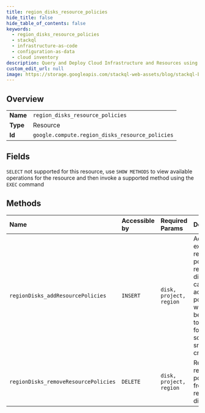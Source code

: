 ```yaml
---
title: region_disks_resource_policies
hide_title: false
hide_table_of_contents: false
keywords:
  - region_disks_resource_policies
  - stackql
  - infrastructure-as-code
  - configuration-as-data
  - cloud inventory
description: Query and Deploy Cloud Infrastructure and Resources using SQL
custom_edit_url: null
image: https://storage.googleapis.com/stackql-web-assets/blog/stackql-blog-post-featured-image.png
---
```

  
    

## Overview
<table><tbody>
<tr><td><b>Name</b></td><td><code>region_disks_resource_policies</code></td></tr>
<tr><td><b>Type</b></td><td>Resource</td></tr>
<tr><td><b>Id</b></td><td><code>google.compute.region_disks_resource_policies</code></td></tr>
</tbody></table>

## Fields
`SELECT` not supported for this resource, use `SHOW METHODS` to view available operations for the resource and then invoke a supported method using the `EXEC` command  
## Methods
| Name | Accessible by | Required Params | Description |
|:-----|:--------------|:----------------|:------------|
| `regionDisks_addResourcePolicies` | `INSERT` | `disk, project, region` | Adds existing resource policies to a regional disk. You can only add one policy which will be applied to this disk for scheduling snapshot creation. |
| `regionDisks_removeResourcePolicies` | `DELETE` | `disk, project, region` | Removes resource policies from a regional disk. |
